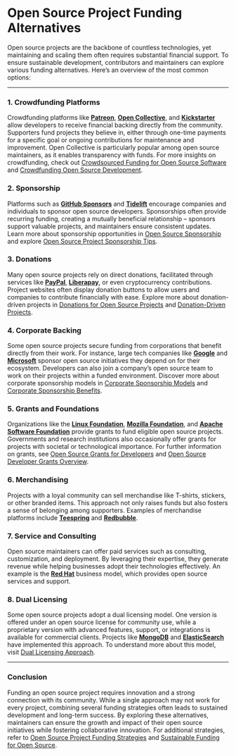 # Open Source Project Funding Alternatives

Open source projects are the backbone of countless technologies, yet maintaining and scaling them often requires substantial financial support. To ensure sustainable development, contributors and maintainers can explore various funding alternatives. Here’s an overview of the most common options:

---

### 1. **Crowdfunding Platforms**

Crowdfunding platforms like [**Patreon**](https://www.patreon.com), [**Open Collective**](https://opencollective.com), and [**Kickstarter**](https://www.kickstarter.com) allow developers to receive financial backing directly from the community. Supporters fund projects they believe in, either through one-time payments for a specific goal or ongoing contributions for maintenance and improvement. Open Collective is particularly popular among open source maintainers, as it enables transparency with funds. For more insights on crowdfunding, check out [Crowdsourced Funding for Open Source Software](https://www.license-token.com/wiki/crowdsourced-funding-for-open-source-software) and [Crowdfunding Open Source Development](https://www.license-token.com/wiki/crowdfunding-open-source-development).

### 2. **Sponsorship**

Platforms such as [**GitHub Sponsors**](https://github.com/sponsors) and [**Tidelift**](https://tidelift.com) encourage companies and individuals to sponsor open source developers. Sponsorships often provide recurring funding, creating a mutually beneficial relationship – sponsors support valuable projects, and maintainers ensure consistent updates. Learn more about sponsorship opportunities in [Open Source Sponsorship](https://www.license-token.com/wiki/open-source-sponsorship) and explore [Open Source Project Sponsorship Tips](https://www.license-token.com/wiki/open-source-project-sponsorship-tips).

### 3. **Donations**

Many open source projects rely on direct donations, facilitated through services like [**PayPal**](https://www.paypal.com), [**Liberapay**](https://liberapay.com), or even cryptocurrency contributions. Project websites often display donation buttons to allow users and companies to contribute financially with ease. Explore more about donation-driven projects in [Donations for Open Source Projects](https://www.license-token.com/wiki/donations-for-open-source-projects) and [Donation-Driven Projects](https://www.license-token.com/wiki/donation-driven-projects).

### 4. **Corporate Backing**

Some open source projects secure funding from corporations that benefit directly from their work. For instance, large tech companies like [**Google**](https://opensource.google/) and [**Microsoft**](https://opensource.microsoft.com/) sponsor open source initiatives they depend on for their ecosystem. Developers can also join a company’s open source team to work on their projects within a funded environment. Discover more about corporate sponsorship models in [Corporate Sponsorship Models](https://www.license-token.com/wiki/corporate-sponsorship-models) and [Corporate Sponsorship Benefits](https://www.license-token.com/wiki/corporate-sponsorship-benefits).

### 5. **Grants and Foundations**

Organizations like the [**Linux Foundation**](https://www.linuxfoundation.org/), [**Mozilla Foundation**](https://foundation.mozilla.org/), and [**Apache Software Foundation**](https://apache.org/foundation/) provide grants to fund eligible open source projects. Governments and research institutions also occasionally offer grants for projects with societal or technological importance. For further information on grants, see [Open Source Grants for Developers](https://www.license-token.com/wiki/open-source-grants-for-developers) and [Open Source Developer Grants Overview](https://www.license-token.com/wiki/open-source-developer-grants-overview).

### 6. **Merchandising**

Projects with a loyal community can sell merchandise like T-shirts, stickers, or other branded items. This approach not only raises funds but also fosters a sense of belonging among supporters. Examples of merchandise platforms include [**Teespring**](https://www.teespring.com) and [**Redbubble**](https://www.redbubble.com).

### 7. **Service and Consulting**

Open source maintainers can offer paid services such as consulting, customization, and deployment. By leveraging their expertise, they generate revenue while helping businesses adopt their technologies effectively. An example is the [**Red Hat**](https://www.redhat.com) business model, which provides open source services and support.

### 8. **Dual Licensing**

Some open source projects adopt a dual licensing model. One version is offered under an open source license for community use, while a proprietary version with advanced features, support, or integrations is available for commercial clients. Projects like [**MongoDB**](https://www.mongodb.com/) and [**ElasticSearch**](https://www.elastic.co/) have implemented this approach. To understand more about this model, visit [Dual Licensing Approach](https://www.license-token.com/wiki/dual-licensing-approach).

---

### Conclusion

Funding an open source project requires innovation and a strong connection with its community. While a single approach may not work for every project, combining several funding strategies often leads to sustained development and long-term success. By exploring these alternatives, maintainers can ensure the growth and impact of their open source initiatives while fostering collaborative innovation. For additional strategies, refer to [Open Source Project Funding Strategies](https://www.license-token.com/wiki/open-source-project-funding-strategies) and [Sustainable Funding for Open Source](https://www.license-token.com/wiki/sustainable-funding-for-open-source).